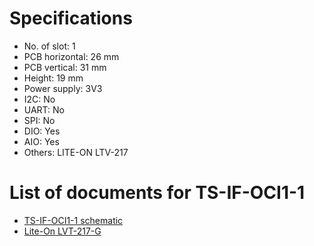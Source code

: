 # Specifications
- No. of slot: 1
- PCB horizontal: 26 mm
- PCB vertical: 31 mm
- Height: 19 mm
- Power supply: 3V3
- I2C: No
- UART: No
- SPI:  No
- DIO: Yes
- AIO:  Yes
- Others: LITE-ON LTV-217

# List of documents for TS-IF-OCI1-1
- [TS-IF-OCI1-1 schematic](TS-IF-OCI1-1_SCH.pdf)
- [Lite-On LVT-217-G](https://optoelectronics.liteon.com/upload/download/DS70-2009-0016/LTV-2X7%20sereis%20201610.pdf)
